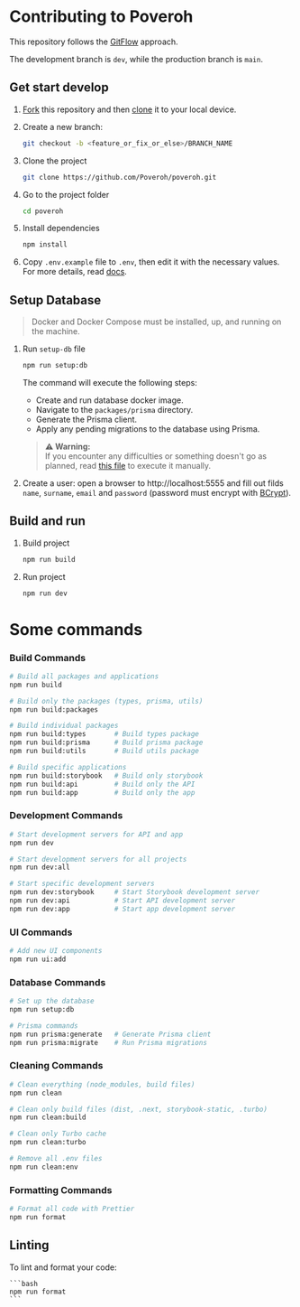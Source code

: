 # Contributing to Poveroh

This repository follows the [GitFlow](https://www.atlassian.com/git/tutorials/comparing-workflows/gitflow-workflow) approach.

The development branch is `dev`, while the production branch is `main`.

## Get start develop

1. [Fork](https://github.com/Poveroh/poveroh/fork/) this repository and then [clone](https://docs.github.com/en/repositories/creating-and-managing-repositories/cloning-a-repository) it to your local device.
2. Create a new branch:
    ```bash
    git checkout -b <feature_or_fix_or_else>/BRANCH_NAME
    ```
3. Clone the project

    ```bash
    git clone https://github.com/Poveroh/poveroh.git
    ```

4. Go to the project folder

    ```bash
    cd poveroh
    ```

5. Install dependencies

    ```bash
    npm install
    ```

6. Copy `.env.example` file to `.env`, then edit it with the necessary values. For more details, read [docs](ENV_SETUP.md).

## Setup Database

> Docker and Docker Compose must be installed, up, and running on the machine.

1. Run `setup-db` file

    ```bash
    npm run setup:db
    ```

    The command will execute the following steps:

    - Create and run database docker image.
    - Navigate to the `packages/prisma` directory.
    - Generate the Prisma client.
    - Apply any pending migrations to the database using Prisma.

    > **⚠️ Warning:**  
    >  If you encounter any difficulties or something doesn't go as planned, read [this file](./scripts/README.md) to execute it manually.

2. Create a user: open a browser to http://localhost:5555 and fill out filds `name`, `surname`, `email` and `password` (password must encrypt with [BCrypt](https://bcrypt-generator.com/)).

## Build and run

1. Build project

    ```bash
    npm run build
    ```

2. Run project

    ```bash
    npm run dev
    ```

# Some commands

### Build Commands

```bash
# Build all packages and applications
npm run build

# Build only the packages (types, prisma, utils)
npm run build:packages

# Build individual packages
npm run build:types       # Build types package
npm run build:prisma      # Build prisma package
npm run build:utils       # Build utils package

# Build specific applications
npm run build:storybook   # Build only storybook
npm run build:api         # Build only the API
npm run build:app         # Build only the app
```

### Development Commands

```bash
# Start development servers for API and app
npm run dev

# Start development servers for all projects
npm run dev:all

# Start specific development servers
npm run dev:storybook     # Start Storybook development server
npm run dev:api           # Start API development server
npm run dev:app           # Start app development server
```

### UI Commands

```bash
# Add new UI components
npm run ui:add
```

### Database Commands

```bash
# Set up the database
npm run setup:db

# Prisma commands
npm run prisma:generate   # Generate Prisma client
npm run prisma:migrate    # Run Prisma migrations
```

### Cleaning Commands

```bash
# Clean everything (node_modules, build files)
npm run clean

# Clean only build files (dist, .next, storybook-static, .turbo)
npm run clean:build

# Clean only Turbo cache
npm run clean:turbo

# Remove all .env files
npm run clean:env
```

### Formatting Commands

```bash
# Format all code with Prettier
npm run format
```

## Linting

To lint and format your code:

    ```bash
    npm run format
    ```
